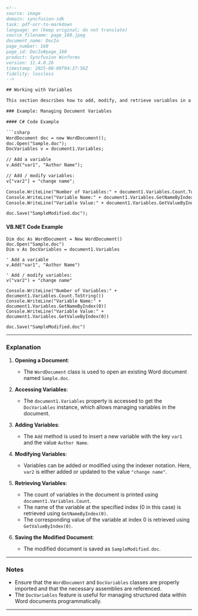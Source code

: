 ```html
<!-- 
source: image
domain: syncfusion-sdk
task: pdf-ocr-to-markdown
language: en (keep original; do not translate)
source_filename: page_160.jpeg
document_name: DocIo
page_number: 160
page_id: DocIo#page_160
product: Syncfusion Winforms
version: 11.4.0.26
timestamp: 2025-08-09T04:37:56Z
fidelity: lossless
-->

## Working with Variables

This section describes how to add, modify, and retrieve variables in a Word document using Syncfusion's DocIO library in both C# and VB.NET.

### Example: Managing Document Variables

#### C# Code Example

```csharp
WordDocument doc = new WordDocument();
doc.Open("Sample.doc");
DocVariables v = document1.Variables;

// Add a variable
v.Add("var1", "Author Name");

// Add / modify variables:
v["var2"] = "change name";

Console.WriteLine("Number of Variables:" + document1.Variables.Count.ToString());
Console.WriteLine("Variable Name:" + document1.Variables.GetNameByIndex(0));
Console.WriteLine("Variable Value:" + document1.Variables.GetValueByIndex(0));

doc.Save("SampleModified.doc");
```

#### VB.NET Code Example

```vbnet
Dim doc As WordDocument = New WordDocument()
doc.Open("Sample.doc")
Dim v As DocVariables = document1.Variables

' Add a variable
v.Add("var1", "Author Name")

' Add / modify variables:
v("var2") = "change name"

Console.WriteLine("Number of Variables:" + document1.Variables.Count.ToString())
Console.WriteLine("Variable Name:" + document1.Variables.GetNameByIndex(0))
Console.WriteLine("Variable Value:" + document1.Variables.GetValueByIndex(0))

doc.Save("SampleModified.doc")
```

---

### Explanation

1. **Opening a Document**:
   - The `WordDocument` class is used to open an existing Word document named `Sample.doc`.

2. **Accessing Variables**:
   - The `document1.Variables` property is accessed to get the `DocVariables` instance, which allows managing variables in the document.

3. **Adding Variables**:
   - The `Add` method is used to insert a new variable with the key `var1` and the value `Author Name`.

4. **Modifying Variables**:
   - Variables can be added or modified using the indexer notation. Here, `var2` is either added or updated to the value `"change name"`.

5. **Retrieving Variables**:
   - The count of variables in the document is printed using `document1.Variables.Count`.
   - The name of the variable at the specified index (0 in this case) is retrieved using `GetNameByIndex(0)`.
   - The corresponding value of the variable at index 0 is retrieved using `GetValueByIndex(0)`.

6. **Saving the Modified Document**:
   - The modified document is saved as `SampleModified.doc`.

---

### Notes

- Ensure that the `WordDocument` and `DocVariables` classes are properly imported and that the necessary assemblies are referenced.
- The `DocVariables` feature is useful for managing structured data within Word documents programmatically.

---

<!-- tags: [docio, word document, variables, csharp, vb.net, syncfusion winforms, version 11.4.0.26] keywords: [word variables, document management, csharp example, vb.net example, docio library, syncfusion, word document manipulation] -->
```